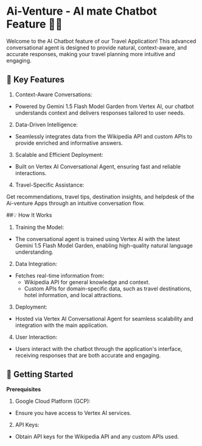 # Ai-Venture - AI mate Chatbot Feature 🤖💬

Welcome to the AI Chatbot feature of our Travel Application! This advanced conversational agent is designed to provide natural, context-aware, and accurate responses, making your travel planning more intuitive and engaging.

## 🌟 Key Features
1. Context-Aware Conversations:

- Powered by Gemini 1.5 Flash Model Garden from Vertex AI, our chatbot understands context and delivers responses tailored to user needs.

2. Data-Driven Intelligence:

- Seamlessly integrates data from the Wikipedia API and custom APIs to provide enriched and informative answers.

3. Scalable and Efficient Deployment:

- Built on Vertex AI Conversational Agent, ensuring fast and reliable interactions.

4. Travel-Specific Assistance:

Get recommendations, travel tips, destination insights, and helpdesk of the Ai-venture Apps through an intuitive conversation flow.

##💡 How It Works
1. Training the Model:

- The conversational agent is trained using Vertex AI with the latest Gemini 1.5 Flash Model Garden, enabling high-quality natural language understanding.
2. Data Integration:

- Fetches real-time information from:
  - Wikipedia API for general knowledge and context.
  - Custom APIs for domain-specific data, such as travel destinations, hotel information, and local attractions.
3. Deployment:

- Hosted via Vertex AI Conversational Agent for seamless scalability and integration with the main application.
4. User Interaction:

- Users interact with the chatbot through the application's interface, receiving responses that are both accurate and engaging.
  
## 🚀 Getting Started
**Prerequisites**
1. Google Cloud Platform (GCP):
- Ensure you have access to Vertex AI services.
2. API Keys:
- Obtain API keys for the Wikipedia API and any custom APIs used.
